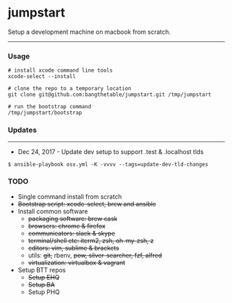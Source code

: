 # jumpstart

Setup a development machine on macbook from scratch.

---

### Usage

```
# install xcode command line tools
xcode-select --install

# clone the repo to a temporary location
git clone git@github.com:bangthetable/jumpstart.git /tmp/jumpstart

# run the bootstrap command
/tmp/jumpstart/bootstrap
```

### Updates
--------------------------
* Dec 24, 2017 - Update dev setup to support .test & .localhost tlds
``` shell
$ ansible-playbook osx.yml -K -vvvv --tags=update-dev-tld-changes
```

### TODO
* Single command install from scratch
* ~~Bootstrap script: xcode-select, brew and ansible~~
* Install common software
  * ~~packaging software: brew cask~~
  * ~~browsers: chrome & firefox~~
  * ~~communicators: slack & skype~~
  * ~~terminal/shell etc: iterm2, zsh, oh-my-zsh, z~~
  * ~~editors: vim, sublime & brackets~~
  * utils: ~~git,~~ rbenv, ~~pow, silver-searcher, fzf, alfred~~
  * ~~virtualization: virtualbox & vagrant~~
* Setup BTT repos
  * ~~Setup EHQ~~
  * ~~Setup BA~~
  * Setup PHQ
